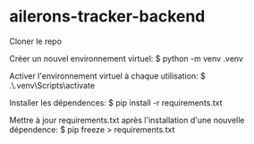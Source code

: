 # ailerons-tracker-backend


Cloner le repo

Créer un nouvel environnement virtuel: $ python -m venv .venv

Activer l'environnement virtuel à chaque utilisation: $ .\\.venv\Scripts\activate

Installer les dépendences: $ pip install -r requirements.txt

Mettre à jour requirements.txt après l'installation d'une nouvelle dépendence: $ pip freeze > requirements.txt
